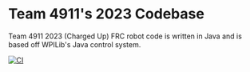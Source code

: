 # Team 4911's 2023 Codebase
Team 4911 2023 (Charged Up) FRC robot code is written in Java and is based off WPILib's Java control system.

[![CI](https://github.com/frc4911/2023-ChargedUp-public/actions/workflows/main.yml/badge.svg)](https://github.com/frc4911/2023-ChargedUp-public/actions/workflows/main.yml)
